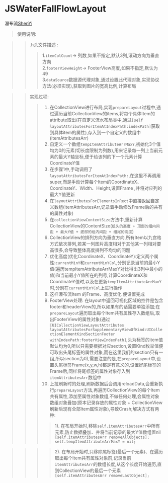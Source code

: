 # JSWaterFallFlowLayout

瀑布流[ShenYj](https://github.com/ShenYj)



>使用说明:<br>

>>  .h头文件描述 :<br>
>>> 1.`itemColCount`-> 列数,如果不指定,默认3列,滚动方向为垂直方向 <br>
>>> 2.`footerViewHeight`-> FooterView高度,如果不指定,默认为49  <br>
>>> 3.`dataSource`数据源代理对象,通过设置此代理对象,实现协议方法(必须实现),获取到图片的宽高比例,计算布局 <br>

>> 实现过程: <br>
>>> 1. 在CollectionView进行布局,实现`prepareLayout`过程中,通过遍历当前CollectionView的items,将每个具体Item的attribute取出(在自定义流水布局类中,通过`[self layoutAttributesForItemAtIndexPath:indexPath]`获取到具体item的属性),存入到一个自定义的数组中(itemAttributesArr) <br>
>>> 2. 自定义一个数组`tempItemAttributeArrMaxY`,初始化3个值均为0的元素(切长度限制为列数),用来记录每一列上当前元素的最大Y轴坐标,便于给该列的下一个元素计算CoordinateY值 <br>
>>> 3. 在步骤1中,手动调用了`layoutAttributesForItemAtIndexPath:`,在这里不再调用super,而是手动计算每个Item的CoordinateX、CoordinateY、Width、Height,设置Frame ,并将对应列的最大Y值更新 <br>
>>> 4. 在`layoutAttributesForElementsInRect`中直接返回自定义数组(itemAttributesArr,记录着手动修改Frame后的共有的属性对象)
>>> 5. 在`collectionViewContentSize`方法中,重新计算CollectionView的ContentSize(`组头的高度 + 顶部的组内间距 + 最大Y值 + 底部的组内间距 + 组尾的高度`) <br>
>>> 6. CollectionView的排列方向为垂直方向,所有Item以九宫格方式依次排列,若某一列图片高度相对于其他某一列相对要高很多,会导致整体高度排列不均匀的问题 <br>
>>> 7. 优化高度(优化CoordinateX、CoordinateY):定义两个属性:`currentMinY`和`currentMinYCol`,分别记录当前的最小Y值(遍历tempItemAttributeArrMaxY对比得出3列中最小的值)和当前最小Y值所在的列号,计算CoordinateX和CoordinateY值时,以及在更新`tempItemAttributeArrMaxY`时,分别在`currentMinYCol`上进行操作 <br>
>>> 8. 这样瀑布流Item 的Frame、高度优化 便设置完成 <br>
>>> 9. FooterView处理: 在layout中返回可视化区域的控件是包含footer和headerView的,所以如果有的话需要单独添加;在`prepareLayout`遍历取出每个Item共有属性存入数组后,取出FooterView的属性对象(通过`[UICollectionViewLayoutAttributes layoutAttributesForSupplementaryViewOfKind:UICollectionElementKindSectionFooter withIndexPath:footerViewIndexPath]`,头为标签的item值默认均为0,所以只需要根据对应section,设置Kind枚举值便可取出头尾标签的属性对象,而在这里我们的section只有一组,所以section为0),需要注意的是,在`prepareLayout`中,设置头尾标签Frame(x,y,w,h)都是有意义的,设置好尾标签的Frame后,同样将尾标签的属性对象存入到`itemAttributesArr`数组中  <br>
>>> 10. 上拉刷新时的处理,刷新数据后会调用reloadData,会重新执行`prepareLayout`方法,再遍历CollectionView的每个Item共有属性,添加至属性对象数组,不做任何处理,会属性对象数组对象叠加(原本记录存放的属性对象 + CollectionView刷新后现有全部Item属性对象),导致Crash;解决方式有两种: <br>
>>>>    1). 在布局开始时,移除`self.itemAttributesArr`中所有元素,防止数据叠加、并将当前记录的最大Y值数组置nil <br>
>>>>    `
        [self.itemAttributesArr removeAllObjects];
        self.tempItemAttributeArrMaxY = nil;
        `<br>

>>>>    2). 在布局开始时,只移除尾标签(最后一个元素)、在遍历取出每个Item共有属性对象前,记录当前`itemAttributesArr`的数组长度,从这个长度开始遍历,直到CollectionView的最后一个元素 <br>
>>>>    `[self.itemAttributesArr removeLastObject];`


